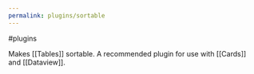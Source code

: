 ```yaml
---
permalink: plugins/sortable
---
```

#plugins 

Makes [[Tables]] sortable. A recommended plugin for use with [[Cards]] and [[Dataview]].
